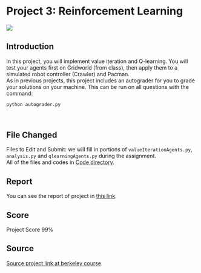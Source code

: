 # Project 3: Reinforcement Learning

![](https://inst.eecs.berkeley.edu/~cs188/sp20/assets/images/value.png)<br>

## Introduction
<p>In this project, you will implement value iteration and Q-learning. You will test your agents first on Gridworld (from class), then apply them to a simulated robot controller (Crawler) and Pacman.
<br>
As in previous projects, this project includes an autograder for you to grade your solutions on your machine. This can be run on all questions with the command:<br>

```bash
python autograder.py
```

</p>
<br>

## File Changed
Files to Edit and Submit: we will fill in portions of `valueIterationAgents.py`, `analysis.py` and `qlearningAgents.py` during the assignment. <br>
All of the files and codes in [Code directory](https://github.com/hajrezvan/Pacman-project/tree/master/P3/Code).

## Report
You can see the report of project in [this link](https://github.com/hajrezvan/Pacman-project/blob/master/P3/Report/AI-P3.pdf).

## Score
Project Score 99%

## Source
[Source project link at berkeley course](https://inst.eecs.berkeley.edu/~cs188/su21/project3/)
